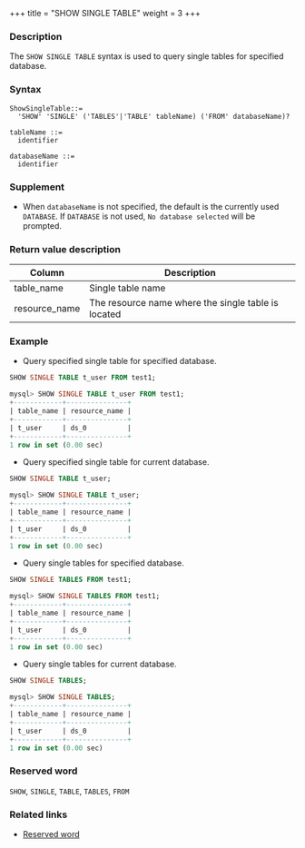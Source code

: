 +++
title = "SHOW SINGLE TABLE"
weight = 3
+++

### Description

The `SHOW SINGLE TABLE` syntax is used to query single tables for specified database.

### Syntax

```
ShowSingleTable::=
  'SHOW' 'SINGLE' ('TABLES'|'TABLE' tableName) ('FROM' databaseName)?

tableName ::=
  identifier

databaseName ::=
  identifier
```

### Supplement

- When `databaseName` is not specified, the default is the currently used `DATABASE`. If `DATABASE` is not used, `No database selected` will be prompted.

### Return value description

| Column        | Description                                           |
| ------------- | ------------------------------------------------------|
| table_name    | Single table name                                     |
| resource_name | The resource name where the single table is located   |


### Example

- Query specified single table for specified database.

```sql
SHOW SINGLE TABLE t_user FROM test1;
```

```sql
mysql> SHOW SINGLE TABLE t_user FROM test1;
+------------+---------------+
| table_name | resource_name |
+------------+---------------+
| t_user     | ds_0          |
+------------+---------------+
1 row in set (0.00 sec)
```

- Query specified single table for current database.

```sql
SHOW SINGLE TABLE t_user;
```

```sql
mysql> SHOW SINGLE TABLE t_user;
+------------+---------------+
| table_name | resource_name |
+------------+---------------+
| t_user     | ds_0          |
+------------+---------------+
1 row in set (0.00 sec)
```

- Query single tables for specified database.

```sql
SHOW SINGLE TABLES FROM test1;
```

```sql
mysql> SHOW SINGLE TABLES FROM test1;
+------------+---------------+
| table_name | resource_name |
+------------+---------------+
| t_user     | ds_0          |
+------------+---------------+
1 row in set (0.00 sec)
```

- Query single tables for current database.

```sql
SHOW SINGLE TABLES;
```

```sql
mysql> SHOW SINGLE TABLES;
+------------+---------------+
| table_name | resource_name |
+------------+---------------+
| t_user     | ds_0          |
+------------+---------------+
1 row in set (0.00 sec)
```

### Reserved word

`SHOW`, `SINGLE`, `TABLE`, `TABLES`, `FROM`

### Related links

- [Reserved word](/en/reference/distsql/syntax/reserved-word/)

